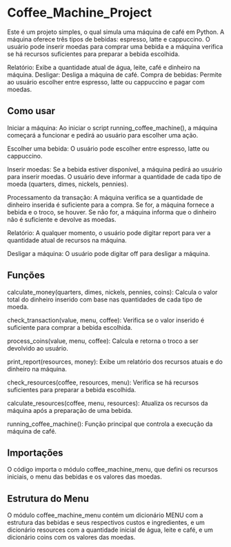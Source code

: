 # Coffee_Machine_Project

Este é um projeto simples, o qual simula uma máquina de café em Python.
A máquina oferece três tipos de bebidas: espresso, latte e cappuccino. 
O usuário pode inserir moedas para comprar uma bebida e a máquina verifica se há recursos suficientes para preparar a bebida escolhida.


Relatório: Exibe a quantidade atual de água, leite, café e dinheiro na máquina.
Desligar: Desliga a máquina de café.
Compra de bebidas: Permite ao usuário escolher entre espresso, latte ou cappuccino e pagar com moedas.

## Como usar
Iniciar a máquina: Ao iniciar o script running_coffee_machine(), a máquina começará a funcionar e pedirá ao usuário para escolher uma ação.

Escolher uma bebida: O usuário pode escolher entre espresso, latte ou cappuccino.

Inserir moedas: Se a bebida estiver disponível, a máquina pedirá ao usuário para inserir moedas. O usuário deve informar a quantidade de cada tipo de moeda (quarters, dimes, nickels, pennies).

Processamento da transação: A máquina verifica se a quantidade de dinheiro inserida é suficiente para a compra. Se for, a máquina fornece a bebida e o troco, se houver. Se não for, a máquina informa que o dinheiro não é suficiente e devolve as moedas.

Relatório: A qualquer momento, o usuário pode digitar report para ver a quantidade atual de recursos na máquina.

Desligar a máquina: O usuário pode digitar off para desligar a máquina.

## Funções

calculate_money(quarters, dimes, nickels, pennies, coins): Calcula o valor total do dinheiro inserido com base nas quantidades de cada tipo de moeda.

check_transaction(value, menu, coffee): Verifica se o valor inserido é suficiente para comprar a bebida escolhida.

process_coins(value, menu, coffee): Calcula e retorna o troco a ser devolvido ao usuário.

print_report(resources, money): Exibe um relatório dos recursos atuais e do dinheiro na máquina.

check_resources(coffee, resources, menu): Verifica se há recursos suficientes para preparar a bebida escolhida.

calculate_resources(coffee, menu, resources): Atualiza os recursos da máquina após a preparação de uma bebida.

running_coffee_machine(): Função principal que controla a execução da máquina de café.

## Importações
O código importa o módulo coffee_machine_menu, que defini os recursos iniciais, o menu das bebidas e os valores das moedas.


## Estrutura do Menu
O módulo coffee_machine_menu contém um dicionário MENU com a estrutura das bebidas e seus respectivos custos e ingredientes, e um dicionário resources com a quantidade inicial de água, leite e café, e um dicionário coins com os valores das moedas.

